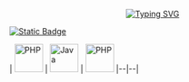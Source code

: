 <p align="center">
 <a href="https://git.io/typing-svg"><img src="https://readme-typing-svg.demolab.com?font=Pixelify+Sans&size=35&pause=1000&center=true&random=true&width=435&lines=Andr%C3%A9+Oliveira+%7C" alt="Typing SVG" /></a>
</p>

<div align = left>
 
[![Static Badge](https://img.shields.io/badge/Meu_Twitter-gray?style=for-the-badge&logo=X)](https://x.com/_azuletto)

</div>


| <a href="https://www.php.net/"><img width="50px" alt="PHP" title="PHP" src="https://i.imgur.com/7sKVVgG.png"/></a> | <a href="https://www.php.net/"><img width="50px" alt="Java" title="Java" src="https://cdn.iconscout.com/icon/free/png-256/free-java-60-1174953.png"/></a> | <a href="https://www.php.net/"><img width="50px" alt="PHP" title="PHP" src="https://i.imgur.com/7sKVVgG.png"/></a>
|--|--|

